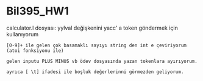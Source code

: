 # Bil395_HW1

calculator.l dosyası:
    yylval değişkenini yacc' a token göndermek için kullanıyorum

    [0-9]+ ile gelen çok basamaklı sayıyı string den int e çeviriyorum (atoi fonksiyonu ile)

    gelen inputu PLUS MINUS vb ödev dosyasında yazan tokenlara ayırıyorum.

    ayrıca [ \t] ifadesi ile boşluk değerlerinni görmezden geliyorum.

